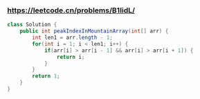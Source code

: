 ### https://leetcode.cn/problems/B1IidL/
```java
class Solution {
    public int peakIndexInMountainArray(int[] arr) {
        int len1 = arr.length - 1;
        for(int i = 1; i < len1; i++) {
            if(arr[i] > arr[i - 1] && arr[i] > arr[i + 1]) {
                return i;
            }
        }
        return 1;
    }
}
```

